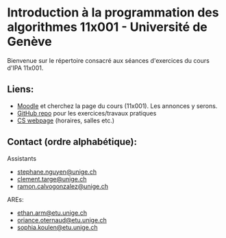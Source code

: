 # Introduction à la programmation des algorithmes 11x001 - Université de Genève

Bienvenue sur le répertoire consacré aux séances d'exercices du cours d'IPA 11x001.

## Liens:
- [Moodle](https://moodle.unige.ch/) et cherchez la page du cours (11x001). Les annonces y serons.
- [GitHub repo](https://github.com/Zenchiyu/11x001_tp) pour les exercices/travaux pratiques
- [CS webpage](https://www.unige.ch/dinfo/formations/bachelor) (horaires, salles etc.)

## Contact (ordre alphabétique):

Assistants
- stephane.nguyen@unige.ch
- clement.targe@unige.ch
- ramon.calvogonzalez@unige.ch

AREs:
- ethan.arm@etu.unige.ch
- oriance.oternaud@etu.unige.ch
- sophia.koulen@etu.unige.ch


